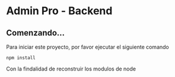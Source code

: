 # Admin Pro - Backend

## Comenzando...

Para iniciar este proyecto, por favor ejecutar el siguiente comando

```
npm install 
```

Con la findalidad de reconstruir los modulos de node
